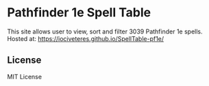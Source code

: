 # Pathfinder 1e Spell Table

This site allows user to view, sort and filter 3039 Pathfinder 1e spells.
Hosted at: https://iociveteres.github.io/SpellTable-pf1e/

## License

MIT License
